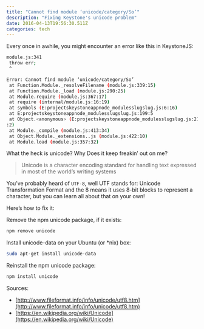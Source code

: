 ```yaml
---
title: "Cannot find module ‘unicode/category/So’"
description: "Fixing Keystone's unicode problem"
date: 2016-04-13T19:56:30.511Z
categories: tech
---
```


Every once in awhile, you might encounter an error like this in KeystoneJS:

```sh
module.js:341
 throw err;
 ^

Error: Cannot find module ‘unicode/category/So’
 at Function.Module._resolveFilename (module.js:339:15)
 at Function.Module._load (module.js:290:25)
 at Module.require (module.js:367:17)
 at require (internal/module.js:16:19)
 at symbols (E:projectskeystoneappnode_modulesslugslug.js:6:16)
 at E:projectskeystoneappnode_modulesslugslug.js:199:5
 at Object.<anonymous> (E:projectskeystoneappnode_modulesslugslug.js:212
:2)
 at Module._compile (module.js:413:34)
 at Object.Module._extensions..js (module.js:422:10)
 at Module.load (module.js:357:32)
```

What the heck is unicode? Why Does it keep freakin’ out on me?

> Unicode is a character encoding standard for handling text expressed in most of the world’s writing systems

You’ve probably heard of `UTF-8`, well UTF stands for: Unicode Transformation Format and the 8 means it uses 8-bit blocks to represent a character, but you can learn all about that on your own!

Here’s how to fix it:

Remove the npm unicode package, if it exists:

```sh
npm remove unicode
```

Install unicode-data on your Ubuntu (or *nix) box:

```sh
sudo apt-get install unicode-data
```

Reinstall the npm unicode package:

```sh
npm install unicode
```

Sources:

- [http://www.fileformat.info/info/unicode/utf8.htm](http://www.fileformat.info/info/unicode/utf8.htm)
- [https://en.wikipedia.org/wiki/Unicode](https://en.wikipedia.org/wiki/Unicode)

